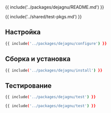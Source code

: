 {{ include('../packages/dejagnu/README.md') }}

{{ include('../shared/test-pkgs.md') }}

## Настройка

```bash 
{{ include('../packages/dejagnu/configure') }}
```

## Сборка и установка

```bash 
{{ include('../packages/dejagnu/install') }}
```

## Тестирование

```bash 
{{ include('../packages/dejagnu/test') }}
```
```bash 
{{ include('../packages/dejagnu/test') }}
```


